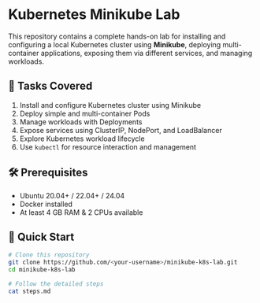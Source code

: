 # Kubernetes Minikube Lab

This repository contains a complete hands-on lab for installing and configuring a local Kubernetes cluster using **Minikube**, deploying multi-container applications, exposing them via different services, and managing workloads.

## 📌 Tasks Covered
1. Install and configure Kubernetes cluster using Minikube
2. Deploy simple and multi-container Pods
3. Manage workloads with Deployments
4. Expose services using ClusterIP, NodePort, and LoadBalancer
5. Explore Kubernetes workload lifecycle
6. Use `kubectl` for resource interaction and management

## 🛠️ Prerequisites
- Ubuntu 20.04+ / 22.04+ / 24.04
- Docker installed
- At least 4 GB RAM & 2 CPUs available

## 🚀 Quick Start
```bash
# Clone this repository
git clone https://github.com/<your-username>/minikube-k8s-lab.git
cd minikube-k8s-lab

# Follow the detailed steps
cat steps.md
